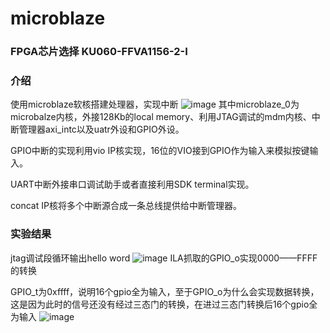 # microblaze
### FPGA芯片选择 KU060-FFVA1156-2-I
### 介绍

使用microblaze软核搭建处理器，实现中断
![image](https://user-images.githubusercontent.com/109273341/184079504-895b2743-2305-44b2-8aae-f9891a4ea644.png)
其中microblaze_0为microbalze内核，外接128Kb的local memory、利用JTAG调试的mdm内核、中断管理器axi_intc以及uatr外设和GPIO外设。

GPIO中断的实现利用vio IP核实现，16位的VIO接到GPIO作为输入来模拟按键输入。

UART中断外接串口调试助手或者直接利用SDK terminal实现。

concat IP核将多个中断源合成一条总线提供给中断管理器。

### 实验结果

jtag调试段循环输出hello word
![image](https://user-images.githubusercontent.com/109273341/184083396-5228a015-8fe9-44bb-9b43-197054862c6b.png)
ILA抓取的GPIO_o实现0000——FFFF的转换

GPIO_t为0xffff，说明16个gpio全为输入，至于GPIO_o为什么会实现数据转换，这是因为此时的信号还没有经过三态门的转换，在进过三态门转换后16个gpio全为输入
![image](https://user-images.githubusercontent.com/109273341/184083548-76f0a3b2-e396-4c98-960f-21b74a7e2aee.png)
